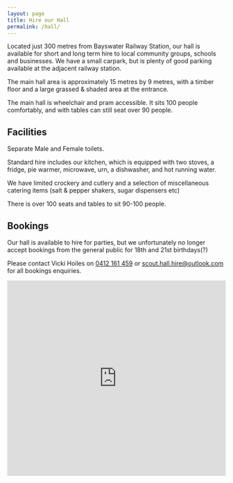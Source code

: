 ```yaml
---
layout: page
title: Hire our Hall
permalink: /hall/
---
```


Located just 300 metres from Bayswater Railway Station, our hall is available for short and long term hire to local community groups, schools and businesses. We have a small carpark, but is plenty of good parking available at the adjacent railway station.

The main hall area is approximately 15 metres by 9 metres, with a timber floor and a large grassed & shaded area at the entrance. 

The main hall is wheelchair and pram accessible. It sits 100 people comfortably, and with tables can still seat over 90 people.

<div class="site-header-container has-cover" style="background-image: url(/images/hall-inside.jpg);">
  <div class="scrim has-cover">
  </div>
</div>

## Facilities ##

Separate Male and Female toilets.

Standard hire includes our kitchen, which is equipped with two stoves, a fridge, pie warmer, microwave, urn, a dishwasher, and hot running water.

We have limited crockery and cutlery and a selection of miscellaneous catering items (salt & pepper shakers, sugar dispensers etc)

There is over 100 seats and tables to sit 90-100 people.

## Bookings ##

Our hall is available to hire for parties, but we unfortunately no longer accept bookings from the general public for 18th and 21st birthdays(?)

Please contact Vicki Hoiles on <a href="tel:0412161459">0412 161 459</a> or [scout.hall.hire@outlook.com](scout.hall.hire@outlook.com) for all bookings enquiries.

<iframe src="https://www.google.com/maps/embed?pb=!1m18!1m12!1m3!1d3150.6973060402397!2d145.26756581475902!3d-37.8439715797469!2m3!1f0!2f0!3f0!3m2!1i1024!2i768!4f13.1!3m3!1m2!1s0x6ad63b9e2ea9f057%3A0x35370a9a00e8b050!2s2%2F3rd+Bayswater+Scout+Group!5e0!3m2!1sen!2sau!4v1501986001136" width="100%" height="450" frameborder="0" style="border:0" allowfullscreen></iframe>
